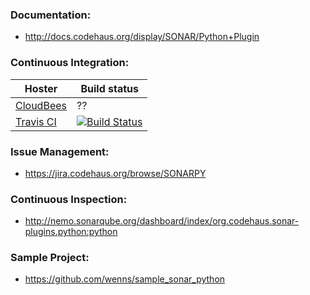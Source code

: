 ### Documentation:
- http://docs.codehaus.org/display/SONAR/Python+Plugin

### Continuous Integration:
| Hoster  | Build status |
| ------------- | ------------- |
| [CloudBees](https://sonarplugins.ci.cloudbees.com/job/python/)| ?? |
| [Travis CI](https://travis-ci.org/wenns/sonar-python)  |  [![Build Status](https://travis-ci.org/wenns/sonar-python.svg?branch=master)](https://travis-ci.org/wenns/sonar-python) |


### Issue Management:
- https://jira.codehaus.org/browse/SONARPY

### Continuous Inspection:
- http://nemo.sonarqube.org/dashboard/index/org.codehaus.sonar-plugins.python:python

### Sample Project:
- https://github.com/wenns/sample_sonar_python
